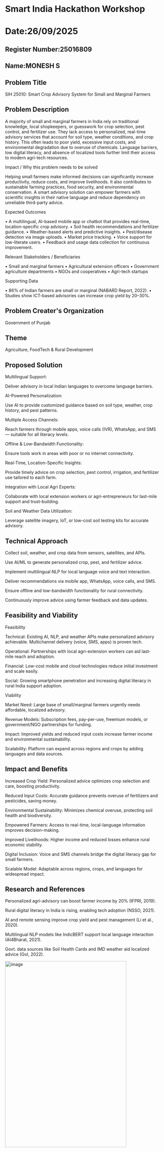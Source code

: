 # Smart India Hackathon Workshop
# Date:26/09/2025
## Register Number:25016809
## Name:MONESH S
## Problem Title
SIH 25010: Smart Crop Advisory System for Small and Marginal Farmers
## Problem Description
A majority of small and marginal farmers in India rely on traditional knowledge, local shopkeepers, or guesswork for crop selection, pest control, and fertilizer use. They lack access to personalized, real-time advisory services that account for soil type, weather conditions, and crop history. This often leads to poor yield, excessive input costs, and environmental degradation due to overuse of chemicals. Language barriers, low digital literacy, and absence of localized tools further limit their access to modern agri-tech resources.

Impact / Why this problem needs to be solved

Helping small farmers make informed decisions can significantly increase productivity, reduce costs, and improve livelihoods. It also contributes to sustainable farming practices, food security, and environmental conservation. A smart advisory solution can empower farmers with scientific insights in their native language and reduce dependency on unreliable third-party advice.

Expected Outcomes

• A multilingual, AI-based mobile app or chatbot that provides real-time, location-specific crop advisory.
• Soil health recommendations and fertilizer guidance.
• Weather-based alerts and predictive insights.
• Pest/disease detection via image uploads.
• Market price tracking.
• Voice support for low-literate users.
• Feedback and usage data collection for continuous improvement.

Relevant Stakeholders / Beneficiaries

• Small and marginal farmers
• Agricultural extension officers
• Government agriculture departments
• NGOs and cooperatives
• Agri-tech startups

Supporting Data

• 86% of Indian farmers are small or marginal (NABARD Report, 2022).
• Studies show ICT-based advisories can increase crop yield by 20–30%.

## Problem Creater's Organization
Government of Punjab

## Theme
Agriculture, FoodTech & Rural Development

## Proposed Solution
Multilingual Support:

Deliver advisory in local Indian languages to overcome language barriers.

AI-Powered Personalization:

Use AI to provide customized guidance based on soil type, weather, crop history, and pest patterns.

Multiple Access Channels:

Reach farmers through mobile apps, voice calls (IVR), WhatsApp, and SMS — suitable for all literacy levels.

Offline & Low-Bandwidth Functionality:

Ensure tools work in areas with poor or no internet connectivity.

Real-Time, Location-Specific Insights:

Provide timely advice on crop selection, pest control, irrigation, and fertilizer use tailored to each farm.

Integration with Local Agri Experts:

Collaborate with local extension workers or agri-entrepreneurs for last-mile support and trust-building.

Soil and Weather Data Utilization:

Leverage satellite imagery, IoT, or low-cost soil testing kits for accurate advisory.

## Technical Approach
Collect soil, weather, and crop data from sensors, satellites, and APIs.

Use AI/ML to generate personalized crop, pest, and fertilizer advice.

Implement multilingual NLP for local language voice and text interaction.

Deliver recommendations via mobile app, WhatsApp, voice calls, and SMS.

Ensure offline and low-bandwidth functionality for rural connectivity.

Continuously improve advice using farmer feedback and data updates.

## Feasibility and Viability
Feasibility

Technical: Existing AI, NLP, and weather APIs make personalized advisory achievable. Multichannel delivery (voice, SMS, apps) is proven tech.

Operational: Partnerships with local agri-extension workers can aid last-mile reach and adoption.

Financial: Low-cost mobile and cloud technologies reduce initial investment and scale easily.

Social: Growing smartphone penetration and increasing digital literacy in rural India support adoption.

Viability

Market Need: Large base of small/marginal farmers urgently needs affordable, localized advisory.

Revenue Models: Subscription fees, pay-per-use, freemium models, or government/NGO partnerships for funding.

Impact: Improved yields and reduced input costs increase farmer income and environmental sustainability.

Scalability: Platform can expand across regions and crops by adding languages and data sources.

## Impact and Benefits
Increased Crop Yield: Personalized advice optimizes crop selection and care, boosting productivity.

Reduced Input Costs: Accurate guidance prevents overuse of fertilizers and pesticides, saving money.

Environmental Sustainability: Minimizes chemical overuse, protecting soil health and biodiversity.

Empowered Farmers: Access to real-time, local-language information improves decision-making.

Improved Livelihoods: Higher income and reduced losses enhance rural economic stability.

Digital Inclusion: Voice and SMS channels bridge the digital literacy gap for small farmers.

Scalable Model: Adaptable across regions, crops, and languages for widespread impact.

## Research and References
Personalized agri-advisory can boost farmer income by 20% (IFPRI, 2019).

Rural digital literacy in India is rising, enabling tech adoption (NSSO, 2021).

AI and remote sensing improve crop yield and pest management (Li et al., 2020).

Multilingual NLP models like IndicBERT support local language interaction (AI4Bharat, 2021).

Govt. data sources like Soil Health Cards and IMD weather aid localized advice (GoI, 2022).

<img width="397" height="610" alt="image" src="https://github.com/user-attachments/assets/4de9ae1f-6b4b-4cae-86c2-5c970ec47250" />
